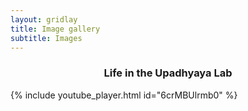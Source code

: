 ```yaml
---
layout: gridlay
title: Image gallery
subtitle: Images
---
```


<div align="center">
	<h3>
      <strong>Life in the Upadhyaya Lab</strong>
	</h3>
</div>
{% include youtube_player.html id="6crMBUlrmb0" %}

